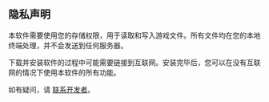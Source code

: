 ## 隐私声明
本软件需要使用您的存储权限，用于读取和写入游戏文件。所有文件均在您的本地终端处理，并不会发送到任何服务器。

下载并安装软件的过程中可能需要链接到互联网。安装完毕后，您可以在没有互联网的情况下使用本软件的所有功能。

如有疑问，请 [联系开发者](https://xzonn.top/xzonn.html)。
